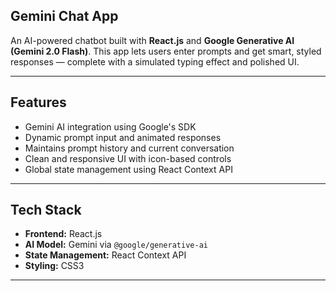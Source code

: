 ## Gemini Chat App

An AI-powered chatbot built with **React.js** and **Google Generative AI (Gemini 2.0 Flash)**. This app lets users enter prompts and get smart, styled responses — complete with a simulated typing effect and polished UI.

---

## Features

- Gemini AI integration using Google's SDK
- Dynamic prompt input and animated responses
- Maintains prompt history and current conversation
- Clean and responsive UI with icon-based controls
- Global state management using React Context API

---

## Tech Stack

- **Frontend:** React.js
- **AI Model:** Gemini via `@google/generative-ai`
- **State Management:** React Context API
- **Styling:** CSS3

---
